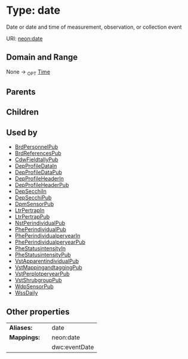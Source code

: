 
# Type: date


Date or date and time of measurement, observation, or collection event

URI: [neon:date](https://data.neonscience.org/date)


## Domain and Range

None ->  <sub>OPT</sub> [Time](types/Time.md)

## Parents


## Children


## Used by

 * [BrdPersonnelPub](BrdPersonnelPub.md)
 * [BrdReferencesPub](BrdReferencesPub.md)
 * [CdwFieldtallyPub](CdwFieldtallyPub.md)
 * [DepProfileDataIn](DepProfileDataIn.md)
 * [DepProfileDataPub](DepProfileDataPub.md)
 * [DepProfileHeaderIn](DepProfileHeaderIn.md)
 * [DepProfileHeaderPub](DepProfileHeaderPub.md)
 * [DepSecchiIn](DepSecchiIn.md)
 * [DepSecchiPub](DepSecchiPub.md)
 * [DpmSensorPub](DpmSensorPub.md)
 * [LtrPertrapIn](LtrPertrapIn.md)
 * [LtrPertrapPub](LtrPertrapPub.md)
 * [NstPerindividualPub](NstPerindividualPub.md)
 * [PhePerindividualPub](PhePerindividualPub.md)
 * [PhePerindividualperyearIn](PhePerindividualperyearIn.md)
 * [PhePerindividualperyearPub](PhePerindividualperyearPub.md)
 * [PheStatusintensityIn](PheStatusintensityIn.md)
 * [PheStatusintensityPub](PheStatusintensityPub.md)
 * [VstApparentindividualPub](VstApparentindividualPub.md)
 * [VstMappingandtaggingPub](VstMappingandtaggingPub.md)
 * [VstPerplotperyearPub](VstPerplotperyearPub.md)
 * [VstShrubgroupPub](VstShrubgroupPub.md)
 * [WdpSensorPub](WdpSensorPub.md)
 * [WssDaily](WssDaily.md)

## Other properties

|  |  |  |
| --- | --- | --- |
| **Aliases:** | | date |
| **Mappings:** | | neon:date |
|  | | dwc:eventDate |


